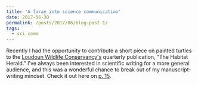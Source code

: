 ```yaml
---
title: 'A foray into science communication'
date: 2017-06-30
permalink: /posts/2017/06/blog-post-1/
tags:
  - sci comm
---
```


Recently I had the opportunity to contribute a short piece on painted turtles to the [Loudoun Wildlife Conservancy's](https://loudounwildlife.org/) quarterly publication, "The Habitat Herald." I've always been interested in scientific writing for a more general audience, and this was a wonderful chance to break out of my manuscript-writing mindset. Check it out here on [p. 15](https://loudounwildlife.org/themencode-pdf-viewer/?file=https://loudounwildlife.org/wp-content/uploads/2017/04/Habitat-Herald-2017-Spring5-5-2017.pdf).
